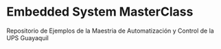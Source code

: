 # Embedded System MasterClass
Repositorio de Ejemplos de la Maestria de Automatización y Control de la UPS Guayaquil
